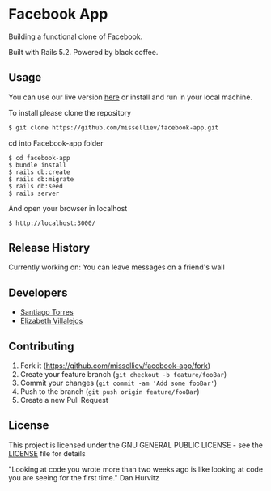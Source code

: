 # Facebook App

Building a functional clone of Facebook.

Built with Rails 5.2. Powered by black coffee.


## Usage

You can use our live version [here](https://fkbook.herokuapp.com/) or install and run in your local machine.

To install please clone the repository

```sh
$ git clone https://github.com/misselliev/facebook-app.git
```

cd into Facebook-app folder

```
$ cd facebook-app
$ bundle install
$ rails db:create
$ rails db:migrate
$ rails db:seed
$ rails server
```

And open your browser in localhost

```
$ http://localhost:3000/
```

## Release History

Currently working on: You can leave messages on a friend's wall

## Developers

- [Santiago Torres](https://github.com/stiakov)
- [Elizabeth Villalejos](https://github.com/misselliev/)

## Contributing

1. Fork it (https://github.com/misselliev/facebook-app/fork)
2. Create your feature branch (`git checkout -b feature/fooBar`)
3. Commit your changes (`git commit -am 'Add some fooBar'`)
4. Push to the branch (`git push origin feature/fooBar`)
5. Create a new Pull Request

<!-- Markdown link & img dfn's -->

[npm-image]: https://img.shields.io/npm/v/datadog-metrics.svg?style=flat-square
[npm-url]: https://npmjs.org/package/datadog-metrics
[npm-downloads]: https://img.shields.io/npm/dm/datadog-metrics.svg?style=flat-square
[travis-image]: https://img.shields.io/travis/dbader/node-datadog-metrics/master.svg?style=flat-square
[travis-url]: https://travis-ci.org/dbader/node-datadog-metrics
[wiki]: https://github.com/yourname/yourproject/wiki

## License

This project is licensed under the GNU GENERAL PUBLIC LICENSE - see the [LICENSE](https://github.com/misselliev/facebook-app/blob/master/LICENSE) file for details

"Looking at code you wrote more than two weeks ago is like looking at code you are seeing for the first time." Dan Hurvitz
